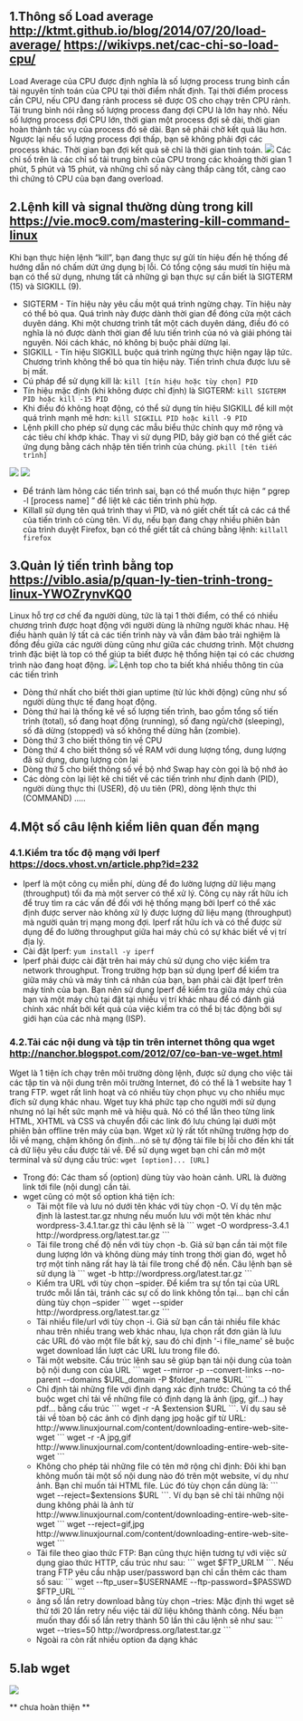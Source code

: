 ## 1.Thông số Load average http://ktmt.github.io/blog/2014/07/20/load-average/   https://wikivps.net/cac-chi-so-load-cpu/
Load Average của CPU được định nghĩa là số lượng process trung bình cần tài nguyên tính toán của CPU tại thời điểm nhất định. Tại thời điểm process cần CPU, nếu CPU đang rảnh process sẽ được OS cho chạy trên CPU rảnh.
Tải trung bình nói rằng số lượng process đang đợi CPU là lớn hay nhỏ. Nếu số lượng process đợi CPU lớn, thời gian một process đợi sẽ dài, thời gian hoàn thành tác vụ của process đó sẽ dài. Bạn sẽ phải chờ kết quả lâu hơn. Ngược lại nếu số lượng process đợi thấp, bạn sẽ không phải đợi các process khác. Thời gian bạn đợi kết quả sẽ chỉ là thời gian tính toán.
<img src='https://i.imgur.com/WOVCr9P.png'>
Các chỉ số trên là các chỉ số tải trung bình của CPU trong các khoảng thời gian 1 phút, 5 phút và 15 phút, và những chỉ số này càng thấp càng tốt, càng cao thì chứng tỏ CPU của bạn đang overload.

## 2.Lệnh kill và signal thường dùng trong kill https://vie.moc9.com/mastering-kill-command-linux
Khi bạn thực hiện lệnh “kill”, bạn đang thực sự gửi tín hiệu đến hệ thống để hướng dẫn nó chấm dứt ứng dụng bị lỗi. Có tổng cộng sáu mươi tín hiệu mà bạn có thể sử dụng, nhưng tất cả những gì bạn thực sự cần biết là SIGTERM (15) và SIGKILL (9).
- SIGTERM - Tín hiệu này yêu cầu một quá trình ngừng chạy. Tín hiệu này có thể bỏ qua. Quá trình này được dành thời gian để đóng cửa một cách duyên dáng. Khi một chương trình tắt một cách duyên dáng, điều đó có nghĩa là nó được dành thời gian để lưu tiến trình của nó và giải phóng tài nguyên. Nói cách khác, nó không bị buộc phải dừng lại.
- SIGKILL - Tín hiệu SIGKILL buộc quá trình ngừng thực hiện ngay lập tức. Chương trình không thể bỏ qua tín hiệu này. Tiến trình chưa được lưu sẽ bị mất.
- Cú pháp để sử dụng kill là:
``` kill [tín hiệu hoặc tùy chọn] PID ```
- Tín hiệu mặc định (khi không được chỉ định) là SIGTERM:
``` kill SIGTERM PID hoặc kill -15 PID ```
- Khi điều đó không hoạt động, có thể sử dụng tín hiệu SIGKILL để kill một quá trình mạnh mẽ hơn:
``` kill SIGKILL PID hoặc kill -9 PID ```
- Lệnh pkill cho phép sử dụng các mẫu biểu thức chính quy mở rộng và các tiêu chí khớp khác. Thay vì sử dụng PID, bây giờ bạn có thể giết các ứng dụng bằng cách nhập tên tiến trình của chúng. 
``` pkill [tên tiến trình] ```

<img src='https://i.imgur.com/z31svJE.png'>
<img src='https://i.imgur.com/UO02NGa.png'>

- Để tránh làm hỏng các tiến trình sai, bạn có thể muốn thực hiện “ pgrep -l [process name] ” để liệt kê các tiến trình phù hợp.
- Killall sử dụng tên quá trình thay vì PID, và nó giết chết tất cả các cá thể của tiến trình có cùng tên. Ví dụ, nếu bạn đang chạy nhiều phiên bản của trình duyệt Firefox, bạn có thể giết tất cả chúng bằng lệnh:
``` killall firefox ```

## 3.Quản lý tiến trình bằng top  https://viblo.asia/p/quan-ly-tien-trinh-trong-linux-YWOZrynvKQ0
Linux hỗ trợ cơ chế đa người dùng, tức là tại 1 thời điểm, có thể có nhiều chương trình được hoạt động với người dùng là những người khác nhau. Hệ điều hành quản lý tất cả các tiến trình này và vẫn đảm bảo trải nghiệm là đồng đều giữa các người dùng cũng như giữa các chương trình. Một chương trình đặc biệt là top có thể giúp ta biết được hệ thống hiện tại có các chương trình nào đang hoạt động.
<img src='https://i.imgur.com/KDvTSY2.png'>
Lệnh top cho ta biết khá nhiều thông tin của các tiến trình
	<ul>
	<li>Dòng thứ nhất cho biết thời gian uptime (từ lúc khởi động) cũng như số người dùng thực tế đang hoạt động.</li>
	<li>Dòng thứ hai là thống kê về số lượng tiến trình, bao gồm tổng số tiến trình (total), số đang hoạt động (running), số đang ngủ/chờ (sleeping), số đã dừng (stopped) và số không thể dừng hẳn (zombie).</li>
	<li>Dòng thứ 3 cho biết thông tin về CPU</li>
	<li>Dòng thứ 4 cho biết thông số về RAM với dung lượng tổng, dung lượng đã sử dụng, dung lượng còn lại</li>
	<li>Dòng thứ 5 cho biết thông số về bộ nhớ Swap hay còn gọi là bộ nhớ ảo</li>
	<li>Các dòng còn lại liệt kê chi tiết về các tiến trình như định danh (PID), người dùng thực thi (USER), độ ưu tiên (PR), dòng lệnh thực thi (COMMAND) .....</li>
	</ul>
## 4.Một số câu lệnh kiểm liên quan đến mạng 
### 4.1.Kiểm tra tốc độ mạng với Iperf  https://docs.vhost.vn/article.php?id=232
- Iperf là một công cụ miễn phí, dùng để đo lường lượng dữ liệu mạng (throughput) tối đa mà một server có thể xử lý. Công cụ này rất hữu ích để truy tìm ra các vấn đề đối với hệ thống mạng bởi Iperf có thể xác định được server nào không xử lý được lượng dữ liệu mạng (throughput) mà người quản trị mạng mong đợi. Iperf rất hữu ích và có thể được sử dụng để đo lường throughput giữa hai máy chủ có sự khác biết về vị trí địa lý.
- Cài đặt Iperf: ``` yum install -y iperf ```
- Iperf phải được cài đặt trên hai máy chủ sử dụng cho việc kiểm tra network throughput. Trong trường hợp bạn sử dụng Iperf để kiểm tra giữa máy chủ và máy tính cá nhân của bạn, bạn phải cài đặt Iperf trên máy tính của bạn. Bạn nên sử dụng Iperf để kiểm tra giữa máy chủ của bạn và một máy chủ tại đặt tại nhiều vị trí khác nhau để có đánh giá chính xác nhất bởi kết quả của việc kiểm tra có thể bị tác động bởi sự giới hạn của các nhà mạng (ISP).
### 4.2.Tải các nội dung và tập tin trên internet thông qua wget http://nanchor.blogspot.com/2012/07/co-ban-ve-wget.html
Wget là 1 tiện ích chạy trên môi trường dòng lệnh, được sử dụng cho việc tải các tập tin và nội dung trên môi trường Internet, đó có thể là 1 website hay 1 trang FTP. wget rất linh hoạt và có nhiều tùy chọn phục vụ cho nhiều mục đích sử dụng khác nhau.
Wget tuy khá phức tạp cho người mới sử dụng nhưng nó lại hết sức mạnh mẽ và hiệu quả. Nó có thể lần theo từng link HTML, XHTML và CSS và chuyển đổi các link đó lưu chúng lại dưới một phiên bản offline trên máy của bạn. Wget xử lý rất tốt những trường hợp do lỗi về mạng, chậm không ổn định...nó sẽ tự động tải file bị lỗi cho đến khi tất cả dữ liệu yêu cầu được tải về.
Để sử dụng wget bạn chỉ cần mở một terminal và sử dụng cấu trúc:
``` wget [option]... [URL] ```
- Trong đó: 	Các tham số (option) dùng tùy vào hoàn cảnh.
		URL là đường link tới file (nội dung) cần tải.
- wget cũng có một số option khá tiện ích: 
	<ul>
	<li>Tải một file và lưu nó dưới tên khác với tùy chọn -O. Ví dụ tên mặc định là lastest.tar.gz nhưng nếu muốn lưu với một tên khác như wordpress-3.4.1.tar.gz thì câu lệnh sẽ là 
	```
	 wget -O wordpress-3.4.1 http://wordpress.org/latest.tar.gz 
	 ```</li>
	<li>Tải file trong chế độ nền với tùy chọn -b. Giả sử bạn cần tải một file dung lượng lớn và không dùng máy tính trong thời gian đó, wget hỗ trợ một tính năng rất hay là tải file trong chế độ nền. Câu lệnh bạn sẽ sử dụng là ``` 
	wget -b http://wordpress.org/latest.tar.gz 
	```</li>
	<li>Kiểm tra URL với tùy chọn –spider. Để kiểm tra sự tồn tại của URL trước mỗi lần tải, tránh các sự cố do link không tồn tại... bạn chỉ cần dùng tùy chọn –spider ``` wget --spider http://wordpress.org/latest.tar.gz ```</li>
	<li>Tải nhiều file/url với tùy chọn -i. Giả sử bạn cần tải nhiều file khác nhau trên nhiều trang web khác nhau, lựa chọn rất đơn giản là lưu các URL đó vào một file bất kỳ, sau đó chỉ định '-i file_name' sẽ buộc wget download lần lượt các URL lưu trong file đó.</li>
	<li>Tải một website. Cấu trúc lệnh sau sẽ giúp bạn tải nội dung của toàn bộ nội dung con của URL ``` wget --mirror -p --convert-links --no-parent --domains $URL_domain -P $folder_name $URL ```</li>
	<li>Chỉ định tải những file với định dạng xác định trước: Chúng ta có thể buộc wget chỉ tải về những file có định dạng là ảnh (jpg, gif...) hay pdf... bằng cấu trúc ``` wget -r -A $extension $URL ```. Ví dụ sau sẽ tải về tòan bộ các ảnh có định dạng jpg hoặc gif từ URL: http://www.linuxjournal.com/content/downloading-entire-web-site-wget ``` wget -r -A jpg,gif http://www.linuxjournal.com/content/downloading-entire-web-site-wget ```</li>
	<li>Không cho phép tải những file có tên mở rộng chỉ định: Đôi khi bạn không muốn tải một số nội dung nào đó trên một website, ví dụ như ảnh. Bạn chỉ muốn tải HTML file. Lúc đó tùy chọn cần dùng là: ``` wget --reject=$extensions $URL ```. Ví dụ bạn sẽ chỉ tải những nội dung không phải là ảnh từ http://www.linuxjournal.com/content/downloading-entire-web-site-wget ``` wget --reject=gif,jpg http://www.linuxjournal.com/content/downloading-entire-web-site-wget ```</li>
	<li>Tải file theo giao thức FTP: Bạn cũng thực hiện tương tự với việc sử dụng giao thức HTTP, cấu trúc như sau: ``` wget $FTP_URLM ```. Nếu trang FTP yêu cầu nhập user/password bạn chỉ cần thêm các tham số sau: ``` wget --ftp_user=$USERNAME --ftp-password=$PASSWD $FTP_URL ```</li>
	<li>ăng số lần retry download bằng tùy chọn –tries: Mặc định thì wget sẽ thử tới 20 lần retry nếu việc tải dữ liệu không thành công. Nếu bạn muốn thay đổi số lần retry thành 50 lần thì câu lệnh sẽ như sau: ``` wget --tries=50 http://wordpress.org/latest.tar.gz ```</li>
	<li>Ngoài ra còn rất nhiều option đa dạng khác</li>
	</ul>

## 5.lab wget
<img src='https://i.imgur.com/SM1vtJi.png'>


** chưa hoàn thiện **








